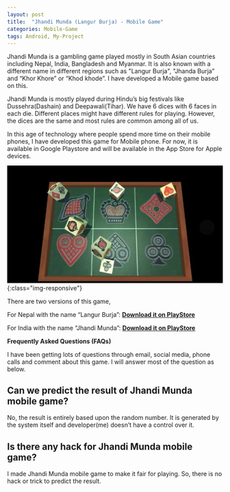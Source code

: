 ```yaml
---
layout: post
title:  "Jhandi Munda (Langur Burja) - Mobile Game"
categories: Mobile-Game
tags: Android, My-Project
---
```

Jhandi Munda is a gambling game played mostly in South Asian countries including Nepal, India, Bangladesh and Myanmar. It is also known with a different name in different regions such as "Langur Burja", "Jhanda Burja” and “Khor Khore” or “Khod khode”. I have developed a Mobile game based on this.

Jhandi Munda is mostly played during Hindu’s big festivals like Dussehra(Dashain) and Deepawali(Tihar). We have 6 dices with 6 faces in each die. Different places might have different rules for playing. However, the dices are the same and most rules are common among all of us.

In this age of technology where people spend more time on their mobile phones, I have developed this game for Mobile phone. For now, it is available in Google Playstore and will be available in the App Store for Apple devices.

![Jhandi Munda](/assets/post-images/2014/jhandi-munda-langur-burja.jpg){:class="img-responsive"}

There are two versions of this game,

For Nepal with the name “Langur Burja”: [**Download it on PlayStore**](https://play.google.com/store/apps/details?id=com.acharya.khorkhore)

For India with the name “Jhandi Munda”: [**Download it on PlayStore**](https://play.google.com/store/apps/details?id=game.burjastudios.jhandimunda)


**Frequently Asked Questions (FAQs)**

I have been getting lots of questions through email, social media, phone calls and comment about this game. I will answer most of the question as below.

## Can we predict the result of Jhandi Munda mobile game?
No, the result is entirely based upon the random number. It is generated by the system itself and developer(me) doesn’t have a control over it.

## Is there any hack for Jhandi Munda mobile game?
I made Jhandi Munda mobile game to make it fair for playing. So, there is no hack or trick to predict the result.
